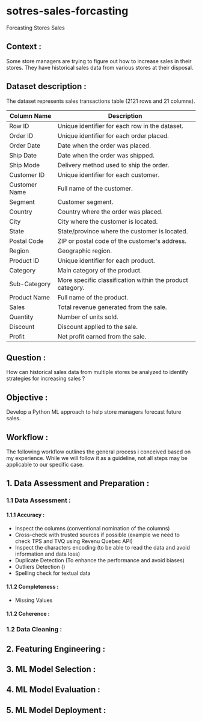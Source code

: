 # sotres-sales-forcasting
Forcasting Stores Sales 
## Context :
  Some store managers are trying to figure out how to increase sales in their stores. They have historical sales data from various stores at their disposal.

## Dataset description :  

The dataset represents sales transactions table (2121 rows and 21 columns).

  | Column Name     | Description |
|-----------------|-------------|
| Row ID          | Unique identifier for each row in the dataset. |
| Order ID        | Unique identifier for each order placed. |
| Order Date      | Date when the order was placed. |
| Ship Date       | Date when the order was shipped. |
| Ship Mode       | Delivery method used to ship the order. |
| Customer ID     | Unique identifier for each customer. |
| Customer Name   | Full name of the customer. |
| Segment         | Customer segment. |
| Country         | Country where the order was placed. |
| City            | City where the customer is located. |
| State           | State/province where the customer is located. |
| Postal Code     | ZIP or postal code of the customer's address. |
| Region          | Geographic region. |
| Product ID      | Unique identifier for each product. |
| Category        | Main category of the product. |
| Sub-Category    | More specific classification within the product category. |
| Product Name    | Full name of the product. |
| Sales           | Total revenue generated from the sale. |
| Quantity        | Number of units sold. |
| Discount        | Discount applied to the sale. |
| Profit          | Net profit earned from the sale. |

## Question : 
How can historical sales data from multiple stores be analyzed to identify strategies for increasing sales ?

## Objective : 
Develop a Python ML approach to help store managers forecast future sales.

## Workflow :
The following workflow outlines the general process i conceived based on my experience. While we will follow it as a guideline, not all steps may be applicable to our specific case.

## 1. Data Assessment and Preparation : 

###  1.1 Data Assessment : 

####  1.1.1 Accuracy : 
-  Inspect the columns (conventional nomination of the columns)
-  Cross-check with trusted sources if possible (example we need to check TPS and TVQ using Revenu Quebec API)
-  Inspect the characters encoding (to be able to read the data and avoid information and data loss)
-  Duplicate Detection (To enhance the performance and avoid biases)
-  Outliers Detection ()
-  Spelling check for textual data

####  1.1.2 Completeness :
-  Missing Values

####  1.1.2 Coherence :


###  1.2 Data Cleaning : 

## 2. Featuring Engineering : 

## 3. ML Model Selection : 

## 4. ML Model Evaluation :

## 5. ML Model Deployment :

